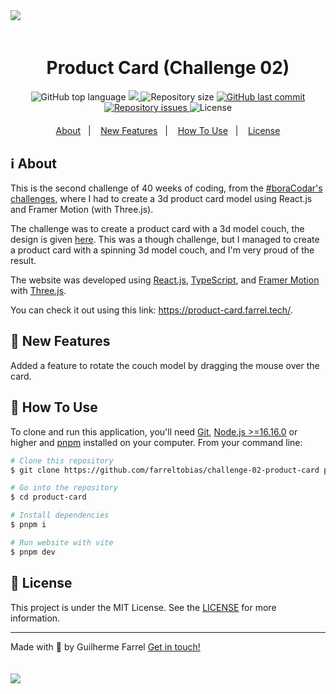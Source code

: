 <img style="margin-bottom: 4%" src="https://i.imgur.com/wgSC4ZH.png"/>

<h1 align="center">
  Product Card (Challenge 02)
</h1>

<p align="center" style="margin-bottom: 4%">
  <img alt="GitHub top language" src="https://img.shields.io/github/languages/top/farreltobias/challenge-02-product-card.svg">
  <a href="https://app.codacy.com/gh/farreltobias/challenge-02-product-card/dashboard?utm_source=gh&utm_medium=referral&utm_content=&utm_campaign=Badge_grade">
    <img src="https://app.codacy.com/project/badge/Grade/994a07271e7b45ab990485e642ccef20"/>
  </a>
  <img alt="Repository size" src="https://img.shields.io/github/repo-size/farreltobias/challenge-02-product-card.svg">
  <a href="https://github.com/farreltobias/challenge-02-product-card/commits/main">
    <img alt="GitHub last commit" src="https://img.shields.io/github/last-commit/farreltobias/challenge-02-product-card.svg">
  </a>
  <a href="https://github.com/farreltobias/challenge-02-product-card/issues">
    <img alt="Repository issues" src="https://img.shields.io/github/issues/farreltobias/challenge-02-product-card.svg">
  </a>
  <img alt="License" src="https://img.shields.io/github/license/farreltobias/financial-api.svg">
</p>

<p align="center">
  <a href="#information_source-about">About</a>&nbsp;&nbsp;&nbsp;|&nbsp;&nbsp;&nbsp;
  <a href="#muscle-new-features">New Features</a>&nbsp;&nbsp;&nbsp;|&nbsp;&nbsp;&nbsp;
  <!-- <a href="#desktop_computer-exemple">Exemple</a>&nbsp;&nbsp;&nbsp;|&nbsp;&nbsp;&nbsp; -->
  <a href="#thinking-how-to-use">How To Use</a>&nbsp;&nbsp;&nbsp;|&nbsp;&nbsp;&nbsp;
  <a href="#memo-license">License</a>
</p>

## :information_source: About

This is the second challenge of 40 weeks of coding, from the [#boraCodar's challenges](https://www.rocketseat.com.br/boracodar), where I had to create a 3d product card model using React.js and Framer Motion (with Three.js).

The challenge was to create a product card with a 3d model couch, the design is given [here](https://www.rocketseat.com.br/boracodar/desafios-anteriores/um-card-de-produto-desafio-02). This was a though challenge, but I managed to create a product card with a spinning 3d model couch, and I'm very proud of the result.

The website was developed using [React.js](https://react.dev/), [TypeScript](https://www.typescriptlang.org/), and [Framer Motion](https://www.framer.com/motion/three-introduction/) with [Three.js](https://threejs.org/).

You can check it out using this link: https://product-card.farrel.tech/.

## :muscle: New Features

Added a feature to rotate the couch model by dragging the mouse over the card.

<!-- Added a new feature to the product card, now the user can change the color of the couch by clicking on the color buttons. The colors are: white, black, and brown. -->

<!-- ## :desktop_computer: Exemple

Here's a exemple by performing a transaction in Insomnia

<img src="https://i.imgur.com/g5Y7xHK.gif"/> -->

## :thinking: How To Use

To clone and run this application, you'll need [Git](https://git-scm.com), [Node.js >=16.16.0][nodejs] or higher and [pnpm][pnpm] installed on your computer. From your command line:

```bash
# Clone this repository
$ git clone https://github.com/farreltobias/challenge-02-product-card product-card

# Go into the repository
$ cd product-card

# Install dependencies
$ pnpm i

# Run website with vite
$ pnpm dev
```

## :memo: License
This project is under the MIT License. See the [LICENSE](https://github.com/farreltobias/challenge-02-product-card/blob/master/LICENSE) for more information.

---

Made with :yellow_heart: by Guilherme Farrel [Get in touch!](https://www.linkedin.com/in/farreltobias/)

<a align="center" href="https://farrel.tech">
  <img style="margin-top: 4%;" src="https://i.imgur.com/IseCjin.jpg"/>
</a>

[nodejs]: https://nodejs.org/
[pnpm]: https://pnpm.io/
